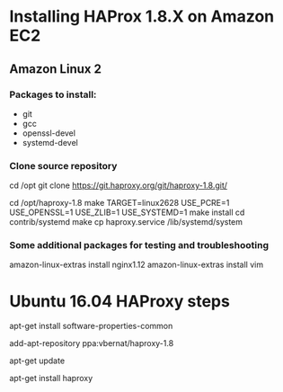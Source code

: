 # Installing HAProx 1.8.X on Amazon EC2

## Amazon Linux 2

### Packages to install:
 * git
 * gcc
 * openssl-devel
 * systemd-devel

### Clone source repository
cd /opt
git clone https://git.haproxy.org/git/haproxy-1.8.git/

cd /opt/haproxy-1.8
make TARGET=linux2628 USE_PCRE=1 USE_OPENSSL=1 USE_ZLIB=1 USE_SYSTEMD=1
make install
cd contrib/systemd
make
cp haproxy.service /lib/systemd/system

### Some additional packages for testing and troubleshooting
amazon-linux-extras install nginx1.12
amazon-linux-extras install vim

# Ubuntu 16.04 HAProxy steps

apt-get install software-properties-common

add-apt-repository ppa:vbernat/haproxy-1.8

apt-get update

apt-get install haproxy


